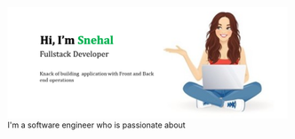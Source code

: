 <img src="https://github.com/snehalkdm2191/snehalkdm2191/blob/main/BannerSnehal.png" alt="banner snehal">
I'm a software engineer who is passionate about 

